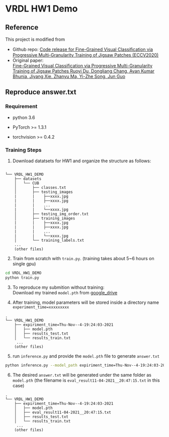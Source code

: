 # VRDL HW1 Demo 

## Reference 

This project is modified from 
- Github repo: 
 [Code release for Fine-Grained Visual Classiﬁcation via Progressive Multi-Granularity Training of Jigsaw Patches (ECCV2020)](https://github.com/PRIS-CV/PMG-Progressive-Multi-Granularity-Training)
- Original paper:  
 [Fine-Grained Visual Classification via Progressive Multi-Granularity Training of Jigsaw Patches
Ruoyi Du, Dongliang Chang, Ayan Kumar Bhunia, Jiyang Xie, Zhanyu Ma, Yi-Zhe Song, Jun Guo](https://arxiv.org/abs/2003.03836)


## Reproduce answer.txt

### Requirement
- python 3.6

- PyTorch >= 1.3.1

- torchvision >= 0.4.2
### Training Steps

1. Download datatsets for HW1 and organize the structure as follows:
```

└── VRDL_HW1_DEMO
    ├── datasets
    │   └── CUB
    │       ├── classes.txt
    │       ├── testing_images
    |       |    ├──xxxx.jpg
    |       |    ├──xxxx.jpg
    |       |    ...
    |       |    └──xxxx.jpg
    │       ├── testing_img_order.txt
    │       ├── training_images
    |       |    ├──xxxx.jpg
    |       |    ├──xxxx.jpg
    |       |    ...
    |       |    └──xxxx.jpg
    │       └── training_labels.txt
    ...
    (other files)
```

2. Train from scratch with ``train.py``.
(training takes about 5~6 hours on single gpu)


```bash
cd VRDL_HW1_DEMO
python train.py
```

3. To reproduce my submition without training:  
   Download my trained `model.pth` from [google_drive](https://drive.google.com/file/d/1yniVOaTM_FUp6WCeReMALP4o5vmAXsGJ/view?usp=sharing)


3. After training, model parameters will be stored inside a directory name `experiment_time=xxxxxxxxx`

```
.
└── VRDL_HW1_DEMO
    ├── expiriment_time=Thu-Nov--4-19:24:03-2021
    │   ├── model.pth
    │   ├── results_test.txt
    │   └── results_train.txt
     ...
    (other files)
```

5. run `inference.py` and provide the `model.pth` file to generate `answer.txt`
```bash
python inference.py --model_path expiriment_time=Thu-Nov--4-19:24:03-2021/model.pth
```
6. The desired `answer.txt` will be generated under the same folder as `model.pth`
(the filename is `eval_result11-04-2021__20:47:15.txt` in this case) 

```
.
└── VRDL_HW1_DEMO
    ├── expiriment_time=Thu-Nov--4-19:24:03-2021
    │   ├── model.pth
    │   ├── eval_result11-04-2021__20:47:15.txt
    │   ├── results_test.txt
    │   └── results_train.txt
     ...
    (other files)
```

